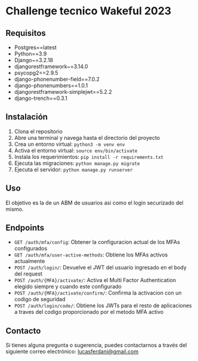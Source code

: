# Challenge tecnico Wakeful 2023

## Requisitos

- Postgres==latest
- Python==3.9
- Django~=3.2.18
- djangorestframework~=3.14.0
- psycopg2==2.9.5
- django-phonenumber-field==7.0.2
- django-phonenumbers==1.0.1
- djangorestframework-simplejwt==5.2.2
- django-trench==0.3.1

## Instalación

1. Clona el repositorio
2. Abre una terminal y navega hasta el directorio del proyecto
3. Crea un entorno virtual: `python3 -m venv env`
4. Activa el entorno virtual: `source env/bin/activate`
5. Instala los requerimientos: `pip install -r requirements.txt`
6. Ejecuta las migraciones: `python manage.py migrate`
7. Ejecuta el servidor: `python manage.py runserver`

## Uso

El objetivo es la de un ABM de usuarios asi como el login securizado del mismo.

## Endpoints

- `GET /auth/mfa/config`: Obtener la configuracion actual de los MFAs configurados
- `GET /auth/mfa/user-active-methods`: Obtiene los MFAs activos actualmente
- `POST /auth/login/`: Devuelve el JWT del usuario ingresado en el body del request
- `POST /auth/{MFA}/activate/`: Activa el Multi Factor Authentication elegido siempre y cuando este configurado
- `POST /auth/{MFA}/activate/confirm/`: Confirma la activacion con un codigo de seguridad
- `POST /auth/login/code/`: Obtiene los JWTs para el resto de aplicaciones a traves del codigo proporcionado por el metodo MFA activo

## Contacto

Si tienes alguna pregunta o sugerencia, puedes contactarnos a través del siguiente correo electrónico: lucasferdani@gmail.com


